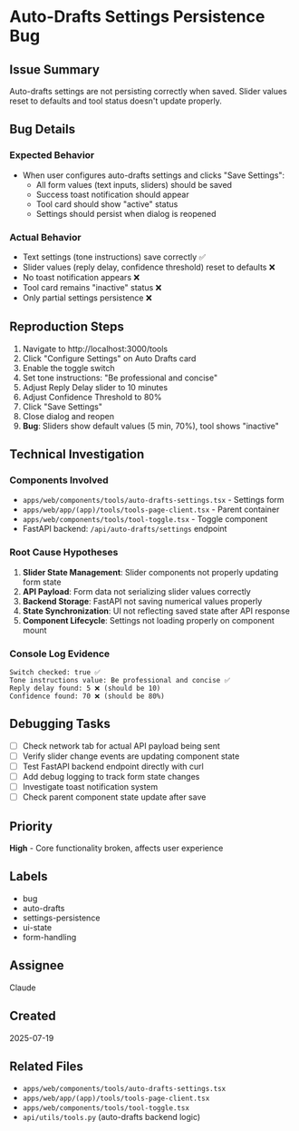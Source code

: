 # Auto-Drafts Settings Persistence Bug

## Issue Summary

Auto-drafts settings are not persisting correctly when saved. Slider values reset to defaults and tool status doesn't update properly.

## Bug Details

### Expected Behavior

- When user configures auto-drafts settings and clicks "Save Settings":
  - All form values (text inputs, sliders) should be saved
  - Success toast notification should appear
  - Tool card should show "active" status
  - Settings should persist when dialog is reopened

### Actual Behavior

- Text settings (tone instructions) save correctly ✅
- Slider values (reply delay, confidence threshold) reset to defaults ❌
- No toast notification appears ❌
- Tool card remains "inactive" status ❌
- Only partial settings persistence ❌

## Reproduction Steps

1. Navigate to http://localhost:3000/tools
2. Click "Configure Settings" on Auto Drafts card
3. Enable the toggle switch
4. Set tone instructions: "Be professional and concise"
5. Adjust Reply Delay slider to 10 minutes
6. Adjust Confidence Threshold to 80%
7. Click "Save Settings"
8. Close dialog and reopen
9. **Bug**: Sliders show default values (5 min, 70%), tool shows "inactive"

## Technical Investigation

### Components Involved

- `apps/web/components/tools/auto-drafts-settings.tsx` - Settings form
- `apps/web/app/(app)/tools/tools-page-client.tsx` - Parent container
- `apps/web/components/tools/tool-toggle.tsx` - Toggle component
- FastAPI backend: `/api/auto-drafts/settings` endpoint

### Root Cause Hypotheses

1. **Slider State Management**: Slider components not properly updating form state
2. **API Payload**: Form data not serializing slider values correctly
3. **Backend Storage**: FastAPI not saving numerical values properly
4. **State Synchronization**: UI not reflecting saved state after API response
5. **Component Lifecycle**: Settings not loading properly on component mount

### Console Log Evidence

```
Switch checked: true ✅
Tone instructions value: Be professional and concise ✅
Reply delay found: 5 ❌ (should be 10)
Confidence found: 70 ❌ (should be 80%)
```

## Debugging Tasks

- [ ] Check network tab for actual API payload being sent
- [ ] Verify slider change events are updating component state
- [ ] Test FastAPI backend endpoint directly with curl
- [ ] Add debug logging to track form state changes
- [ ] Investigate toast notification system
- [ ] Check parent component state update after save

## Priority

**High** - Core functionality broken, affects user experience

## Labels

- bug
- auto-drafts
- settings-persistence
- ui-state
- form-handling

## Assignee

Claude

## Created

2025-07-19

## Related Files

- `apps/web/components/tools/auto-drafts-settings.tsx`
- `apps/web/app/(app)/tools/tools-page-client.tsx`
- `apps/web/components/tools/tool-toggle.tsx`
- `api/utils/tools.py` (auto-drafts backend logic)
